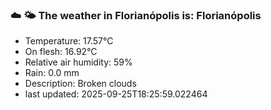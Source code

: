 ### ☁️ 🌤️  The weather in Florianópolis is: Florianópolis

- Temperature: 17.57°C
- On flesh: 16.92°C
- Relative air humidity: 59%
- Rain: 0.0 mm
- Description: Broken clouds
- last updated: 2025-09-25T18:25:59.022464
